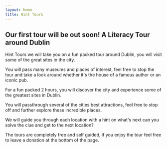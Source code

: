 ```yaml
---
layout: home
title: Hint Tours
---
```


## Our first tour will be out soon! A Literacy Tour around Dublin

Hint Tours we will take you on a fun packed tour around Dublin, you will visit some of the great sites in the city.

You will pass many museums and places of interest, feel free to stop the tour and take a look around whether it's the house of a famous author or an iconic pub.

For a fun packed 2 hours, you will discover the city and experience some of the greatest sites in Dublin.

You will passthrough several of the cities best attractions, feel free to stop off and further explore these incredible places.

We will guide you through each location with a hint on what's next can you solve the clue and get to the next location?

The tours are completely free and self guided, if you enjoy the tour feel free to leave a donation at the bottom of the page.